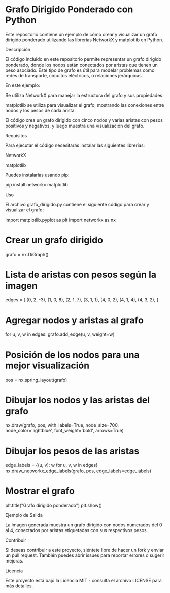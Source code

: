 # Grafo Dirigido Ponderado con Python

Este repositorio contiene un ejemplo de cómo crear y visualizar un grafo dirigido ponderado utilizando las librerías NetworkX y matplotlib en Python.

Descripción

El código incluido en este repositorio permite representar un grafo dirigido ponderado, donde los nodos están conectados por aristas que tienen un peso asociado. Este tipo de grafo es útil para modelar problemas como redes de transporte, circuitos eléctricos, o relaciones jerárquicas.

En este ejemplo:

Se utiliza NetworkX para manejar la estructura del grafo y sus propiedades.

matplotlib se utiliza para visualizar el grafo, mostrando las conexiones entre nodos y los pesos de cada arista.

El código crea un grafo dirigido con cinco nodos y varias aristas con pesos positivos y negativos, y luego muestra una visualización del grafo.

Requisitos

Para ejecutar el código necesitarás instalar las siguientes librerías:

NetworkX

matplotlib

Puedes instalarlas usando pip:

pip install networkx matplotlib

Uso

El archivo grafo_dirigido.py contiene el siguiente código para crear y visualizar el grafo:

import matplotlib.pyplot as plt
import networkx as nx

# Crear un grafo dirigido
grafo = nx.DiGraph()

# Lista de aristas con pesos según la imagen
edges = [
    (0, 2, -3),
    (1, 0, 8),
    (2, 1, 7),
    (3, 1, 1),
    (4, 0, 2), (4, 1, 4), (4, 3, 2),
]

# Agregar nodos y aristas al grafo
for u, v, w in edges:
    grafo.add_edge(u, v, weight=w)

# Posición de los nodos para una mejor visualización
pos = nx.spring_layout(grafo)

# Dibujar los nodos y las aristas del grafo
nx.draw(grafo, pos, with_labels=True, node_size=700, node_color='lightblue', font_weight='bold', arrows=True)

# Dibujar los pesos de las aristas
edge_labels = {(u, v): w for u, v, w in edges}
nx.draw_networkx_edge_labels(grafo, pos, edge_labels=edge_labels)

# Mostrar el grafo
plt.title("Grafo dirigido ponderado")
plt.show()

Ejemplo de Salida

La imagen generada muestra un grafo dirigido con nodos numerados del 0 al 4, conectados por aristas etiquetadas con sus respectivos pesos.

Contribuir

Si deseas contribuir a este proyecto, siéntete libre de hacer un fork y enviar un pull request. También puedes abrir issues para reportar errores o sugerir mejoras.

Licencia

Este proyecto está bajo la Licencia MIT - consulta el archivo LICENSE para más detalles.
